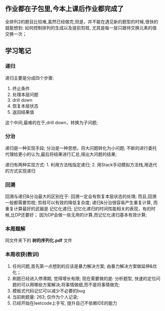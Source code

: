 ## 作业都在子包里,今本上课后作业都完成了

全排列2的题目比较难,虽然已经做完,但是，并不能在遇见新的题型的时候,很快的就能想到: 如何控制排列的生成以及提前剪枝,
尤其是每一层只跟待交换元素的值交换一次；

## 学习笔记

### 递归

递归主要是分成四个步骤:
 
1. 终止条件
2. 处理本层问题
3. drill down
4. 恢复本层状态
5. 返回结果值

这个中间,最难的在于,drill down，转换为子问题; 

### 分治

递归是一种实现手段; 分治是一种思想，将大问题转化为小问题; 不断的进行委托代理给更小的认为,最后将结果进行汇总,得出大问题的结果;

递归有两种实现方式: 1. 利用方法栈指定递归; 2. 用Stack手动模拟方法栈,用迭代的方式实现递归

### 回溯

回溯与递归&分治最大的区别在于: 回溯一定会有恢复本层状态的处理; 而且,回溯一般都需要剪枝; 剪枝可以有效的降低复杂度; 递归&分治很容易产生重复计算, 
而重复计算最好的武器是 记忆化递归; 记忆化递归的时间性能相关的表现，有的时候,比DP还要好； 因为DP会做一些无用的计算,而记忆化递归基本有效计算; 
  
### 本周题解
同文件夹下的  **树的序列化.pdf** 文件

### 本周收获(教训)

1. 任何问题,首先第一点想到的应该是暴力解决方案; 由暴力解决方案做延伸&优化；
2. 刷题已经进入停滞期, 觉得增长有限; 现在需要做的是: 分析题型, 快速的定位问题的可以用哪些方案解决;将事情做细,而不是将事情做完; 
3. 模板式代码记忆可以减少不必要的bug
4. 当前刷题量: 263; 仅作为个人记录;
5. 已经开始在leetcode上手写, 提升自己不依赖IDE的能力

